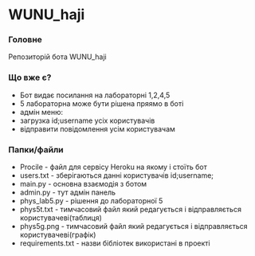 # WUNU_haji
### Головне
Репозиторій бота WUNU_haji
### Що вже є?
- Бот видає посилання на лабораторні 1,2,4,5
- 5 лабораторна може бути рішена пряямо в боті
- адмін меню:
- загрузка id;username усіх користувачів
- відправити повідомлення усім користувачам
### Папки/файли
- Procile - файл для сервісу Heroku на якому і стоїть бот
- users.txt - зберігаються данні користувачів id;username;
- main.py - основна взаємодія з ботом
- admin.py - тут адмін панель
- phys_lab5.py - рішення до лабораторної 5
- phys5t.txt - тимчасовий файл який редагується і відправляється користувачеві(таблиця)
- phys5g.png - тимчасовий файл який редагується і відправляється користувачеві(графік)
- requirements.txt - назви бібліотек використані в проекті
